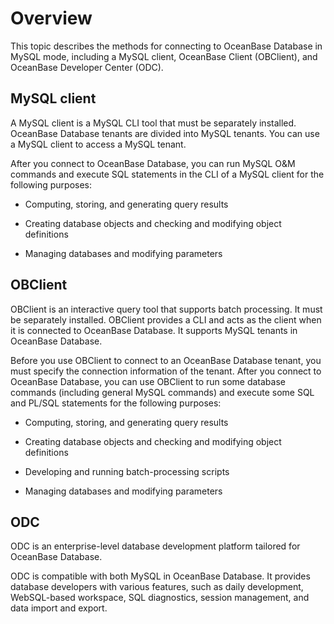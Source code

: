 # Overview

This topic describes the methods for connecting to OceanBase Database in MySQL mode, including a MySQL client, OceanBase Client (OBClient), and OceanBase Developer Center (ODC).

## MySQL client

A MySQL client is a MySQL CLI tool that must be separately installed. OceanBase Database tenants are divided into MySQL tenants. You can use a MySQL client to access a MySQL tenant.

After you connect to OceanBase Database, you can run MySQL O&M commands and execute SQL statements in the CLI of a MySQL client for the following purposes:

* Computing, storing, and generating query results

* Creating database objects and checking and modifying object definitions

* Managing databases and modifying parameters

## OBClient

OBClient is an interactive query tool that supports batch processing. It must be separately installed. OBClient provides a CLI and acts as the client when it is connected to OceanBase Database. It supports MySQL tenants in OceanBase Database.

Before you use OBClient to connect to an OceanBase Database tenant, you must specify the connection information of the tenant. After you connect to OceanBase Database, you can use OBClient to run some database commands (including general MySQL commands) and execute some SQL and PL/SQL statements for the following purposes:

* Computing, storing, and generating query results

* Creating database objects and checking and modifying object definitions

* Developing and running batch-processing scripts

* Managing databases and modifying parameters

## ODC

ODC is an enterprise-level database development platform tailored for OceanBase Database.

ODC is compatible with both MySQL in OceanBase Database. It provides database developers with various features, such as daily development, WebSQL-based workspace, SQL diagnostics, session management, and data import and export.

